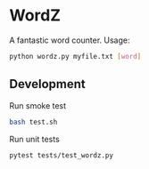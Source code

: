 # WordZ


A fantastic word counter. Usage:

```bash
python wordz.py myfile.txt [word]
```
## Development

Run smoke test
```bash
bash test.sh
```

Run unit tests
```bash
pytest tests/test_wordz.py
```
